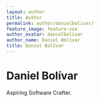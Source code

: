 ```yaml
---
layout: author
title: Author
permalink: author/danielbolivar/
feature_image: feature-sea
author_avatar: danielbolivar
author_name: Daniel Bolívar
title: Daniel Bolívar
---
```


# Daniel Bolívar

Aspiring Software Crafter.
